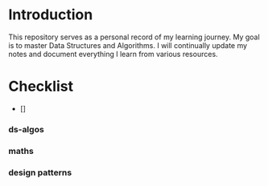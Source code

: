 
# Introduction
This repository serves as a personal record of my learning journey. My goal is to master Data Structures and Algorithms. I will continually update my notes and document everything I learn from various resources.

# Checklist

- [] 

### ds-algos
### maths
### design patterns
